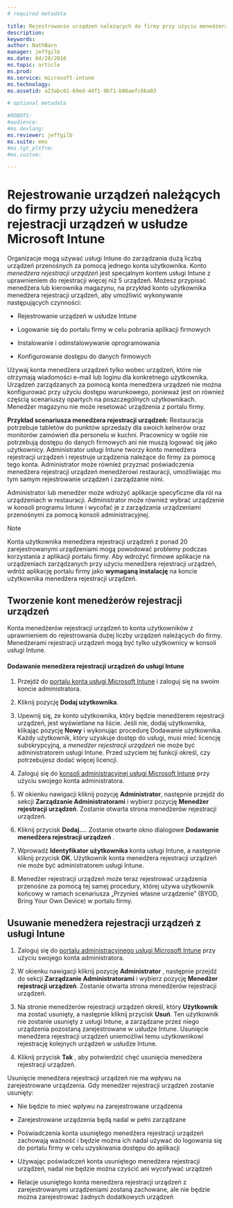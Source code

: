 ```yaml
---
# required metadata

title: Rejestrowanie urządzeń należących do firmy przy użyciu menedżera rejestracji urządzeń w usłudze Microsoft Intune | Microsoft Intune
description:
keywords:
author: NathBarn
manager: jeffgilb
ms.date: 04/28/2016
ms.topic: article
ms.prod:
ms.service: microsoft-intune
ms.technology:
ms.assetid: a23abc61-69ed-44f1-9b71-b86aefc6ba03

# optional metadata

#ROBOTS:
#audience:
#ms.devlang:
ms.reviewer: jeffgilb
ms.suite: ems
#ms.tgt_pltfrm:
#ms.custom:

---
```


# Rejestrowanie urządzeń należących do firmy przy użyciu menedżera rejestracji urządzeń w usłudze Microsoft Intune
Organizacje mogą używać usługi Intune do zarządzania dużą liczbą urządzeń przenośnych za pomocą jednego konta użytkownika. Konto *menedżera rejestracji urządzeń* jest specjalnym kontem usługi Intune z uprawnieniem do rejestracji więcej niż 5 urządzeń. Możesz przypisać menedżera lub kierownika magazynu, na przykład konto użytkownika menedżera rejestracji urządzeń, aby umożliwić wykonywanie następujących czynności:

-   Rejestrowanie urządzeń w usłudze Intune

-   Logowanie się do portalu firmy w celu pobrania aplikacji firmowych

-   Instalowanie i odinstalowywanie oprogramowania

-   Konfigurowanie dostępu do danych firmowych

Używaj konta menedżera urządzeń tylko wobec urządzeń, które nie otrzymają wiadomości e-mail lub loginu dla konkretnego użytkownika. Urządzeń zarządzanych za pomocą konta menedżera urządzeń nie można konfigurować przy użyciu dostępu warunkowego, ponieważ jest on również częścią scenariuszy opartych na poszczególnych użytkownikach. Menedżer magazynu nie może resetować urządzenia z portalu firmy.

**Przykład scenariusza menedżera rejestracji urządzeń:**
Restauracja potrzebuje tabletów do punktów sprzedaży dla swoich kelnerów oraz monitorów zamówień dla personelu w kuchni. Pracownicy w ogóle nie potrzebują dostępu do danych firmowych ani nie muszą logować się jako użytkownicy. Administrator usługi Intune tworzy konto menedżera rejestracji urządzeń i rejestruje urządzenia należące do firmy za pomocą tego konta. Administrator może również przyznać poświadczenia menedżera rejestracji urządzeń menedżerowi restauracji, umożliwiając mu tym samym rejestrowanie urządzeń i zarządzanie nimi.

Administrator lub menedżer może wdrożyć aplikacje specyficzne dla ról na urządzeniach w restauracji. Administrator może również wybrać urządzenie w konsoli programu Intune i wycofać je z zarządzania urządzeniami przenośnymi za pomocą konsoli administracyjnej.

> [!NOTE]
> Konta użytkownika menedżera rejestracji urządzeń z ponad 20 zarejestrowanymi urządzeniami mogą powodować problemy podczas korzystania z aplikacji portalu firmy. Aby wdrożyć firmowe aplikacje na urządzeniach zarządzanych przy użyciu menedżera rejestracji urządzeń, wdróż aplikację portalu firmy jako **wymaganą instalację** na koncie użytkownika menedżera rejestracji urządzeń.

## Tworzenie kont menedżerów rejestracji urządzeń
Konta menedżerów rejestracji urządzeń to konta użytkowników z uprawnieniem do rejestrowania dużej liczby urządzeń należących do firmy. Menedżerami rejestracji urządzeń mogą być tylko użytkownicy w konsoli usługi Intune.

#### Dodawanie menedżera rejestracji urządzeń do usługi Intune

1.  Przejdź do [portalu konta usługi Microsoft Intune](http://go.microsoft.com/fwlink/?LinkId=698854) i zaloguj się na swoim koncie administratora.

2.  Kliknij pozycję **Dodaj użytkownika**.

3.  Upewnij się, że konto użytkownika, który będzie menedżerem rejestracji urządzeń, jest wyświetlane na liście. Jeśli nie, dodaj użytkownika, klikając pozycję **Nowy** i wykonując procedurę Dodawanie użytkownika. Każdy użytkownik, który uzyskuje dostęp do usługi, musi mieć licencję subskrypcyjną, a *menedżer rejestracji urządzeń* nie może być administratorem usługi Intune. Przed użyciem tej funkcji określ, czy potrzebujesz dodać więcej licencji.

4.  Zaloguj się do [konsoli administracyjnej usługi Microsoft Intune](http://manage.microsoft.com) przy użyciu swojego konta administratora.

5.  W okienku nawigacji kliknij pozycję **Administrator**, następnie przejdź do sekcji **Zarządzanie Administratorami** i wybierz pozycję **Menedżer rejestracji urządzeń**. Zostanie otwarta strona menedżerów rejestracji urządzeń.

6.  Kliknij przycisk **Dodaj...**. Zostanie otwarte okno dialogowe **Dodawanie menedżera rejestracji urządzeń** .

7.  Wprowadź **Identyfikator użytkownika** konta usługi Intune, a następnie kliknij przycisk **OK**. Użytkownik konta menedżera rejestracji urządzeń nie może być administratorem usługi Intune.

8.  Menedżer rejestracji urządzeń może teraz rejestrować urządzenia przenośne za pomocą tej samej procedury, której używa użytkownik końcowy w ramach scenariusza „Przynieś własne urządzenie” (BYOD, Bring Your Own Device) w portalu firmy.

## Usuwanie menedżera rejestracji urządzeń z usługi Intune

1.  Zaloguj się do [portalu administracyjnego usługi Microsoft Intune](http://manage.microsoft.com) przy użyciu swojego konta administratora.

2.  W okienku nawigacji kliknij pozycję **Administrator** , następnie przejdź do sekcji **Zarządzanie Administratorami** i wybierz pozycję **Menedżer rejestracji urządzeń**. Zostanie otwarta strona menedżerów rejestracji urządzeń.

3.  Na stronie menedżerów rejestracji urządzeń określ, który **Użytkownik** ma zostać usunięty, a następnie kliknij przycisk **Usuń**. Ten użytkownik nie zostanie usunięty z usługi Intune, a zarządzane przez niego urządzenia pozostaną zarejestrowane w usłudze Intune. Usunięcie menedżera rejestracji urządzeń uniemożliwi temu użytkownikowi rejestrację kolejnych urządzeń w usłudze Intune.

4.  Kliknij przycisk **Tak** , aby potwierdzić chęć usunięcia menedżera rejestracji urządzeń.

Usunięcie menedżera rejestracji urządzeń nie ma wpływu na zarejestrowane urządzenia. Gdy menedżer rejestracji urządzeń zostanie usunięty:

-   Nie będzie to mieć wpływu na zarejestrowane urządzenia

-   Zarejestrowane urządzenia będą nadal w pełni zarządzane

-   Poświadczenia konta usuniętego menedżera rejestracji urządzeń zachowają ważność i będzie można ich nadal używać do logowania się do portalu firmy w celu uzyskiwania dostępu do aplikacji

-   Używając poświadczeń konta usuniętego menedżera rejestracji urządzeń, nadal nie będzie można czyścić ani wycofywać urządzeń

-   Relacje usuniętego konta menedżera rejestracji urządzeń z zarejestrowanymi urządzeniami zostaną zachowane, ale nie będzie można zarejestrować żadnych dodatkowych urządzeń


<!--HONumber=May16_HO1-->


